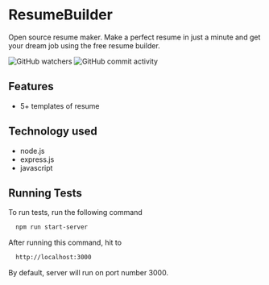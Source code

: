 
# ResumeBuilder
Open source resume maker. Make a perfect resume in just a minute and get your dream job using the free resume builder.

![GitHub watchers](https://img.shields.io/github/watchers/viveknimbolkar/BoomBoom?style=social) ![GitHub commit activity](https://img.shields.io/github/commit-activity/y/viveknimbolkar/BoomBoom?style=plastic)
## Features

 - 5+ templates of resume

  
## Technology used

- node.js
- express.js
- javascript

  
## Running Tests

To run tests, run the following command

```bash
  npm run start-server
```

After running this command, hit to 
```bash
  http://localhost:3000
```    

By default, server will run on port number 3000.
